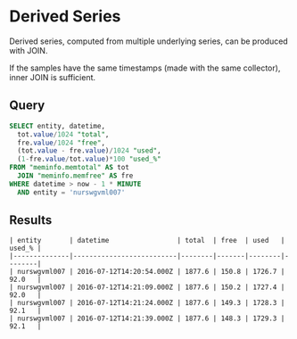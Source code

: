 # Derived Series

Derived series, computed from multiple underlying series, can be produced with JOIN.

If the samples have the same timestamps (made with the same collector), inner JOIN is sufficient.

## Query

```sql
SELECT entity, datetime, 
  tot.value/1024 "total", 
  fre.value/1024 "free", 
  (tot.value - fre.value)/1024 "used",
  (1-fre.value/tot.value)*100 "used_%"
FROM "meminfo.memtotal" AS tot
  JOIN "meminfo.memfree" AS fre
WHERE datetime > now - 1 * MINUTE
  AND entity = 'nurswgvml007'
```

## Results

```ls
| entity       | datetime                 | total  | free  | used   | used_% | 
|--------------|--------------------------|--------|-------|--------|--------| 
| nurswgvml007 | 2016-07-12T14:20:54.000Z | 1877.6 | 150.8 | 1726.7 | 92.0   | 
| nurswgvml007 | 2016-07-12T14:21:09.000Z | 1877.6 | 150.2 | 1727.4 | 92.0   | 
| nurswgvml007 | 2016-07-12T14:21:24.000Z | 1877.6 | 149.3 | 1728.3 | 92.1   | 
| nurswgvml007 | 2016-07-12T14:21:39.000Z | 1877.6 | 148.3 | 1729.3 | 92.1   | 
```



